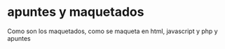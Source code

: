# apuntes y maquetados
Como son los maquetados, como se maqueta en html, javascript y php y apuntes
